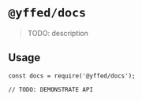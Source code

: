 # `@yffed/docs`

> TODO: description

## Usage

```
const docs = require('@yffed/docs');

// TODO: DEMONSTRATE API
```
